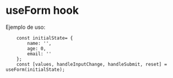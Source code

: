 # useForm hook

Ejemplo de uso: 

```
    const initialState= {
        name: '',
        age: 0,
        email: ''
    };
    const [values, handleInputChange, handleSubmit, reset] = useForm(initialState);
```